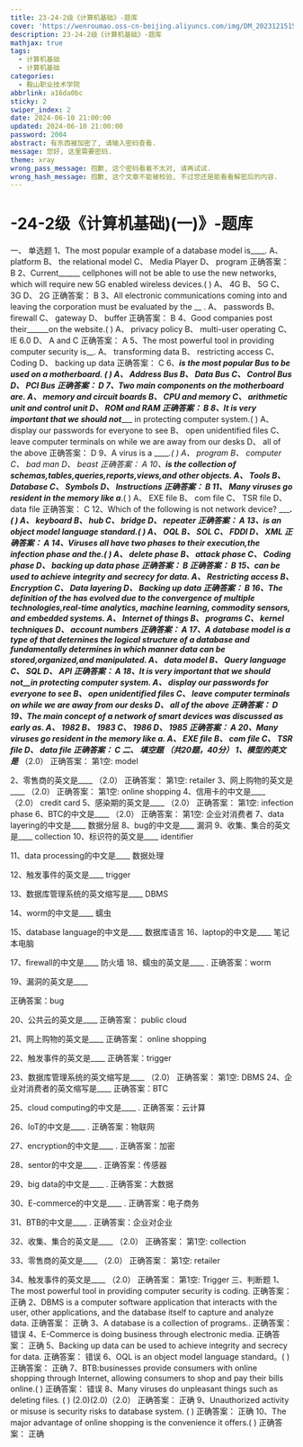 ```yaml
---
title: 23-24-2级《计算机基础》-题库
cover: 'https://wenroumao.oss-cn-beijing.aliyuncs.com/img/DM_20231215150634_005.jpg'
description: 23-24-2级《计算机基础》-题库
mathjax: true
tags:
  - 计算机基础
  - 计算机基础
categories:
  - 鞍山职业技术学院
abbrlink: a16da0bc
sticky: 2
swiper_index: 2
date: 2024-06-10 21:00:00
updated: 2024-06-10 21:00:00
password: 2004
abstract: 有东西被加密了, 请输入密码查看.
message: 您好, 这里需要密码.
theme: xray
wrong_pass_message: 抱歉, 这个密码看着不太对, 请再试试.
wrong_hash_message: 抱歉, 这个文章不能被校验, 不过您还是能看看解密后的内容.
---
```




# -24-2级《计算机基础)(一)》-题库
<!-- # [安装包链接](https://wenroumao.oss-cn-beijing.aliyuncs.com/software/%E6%96%B0%E5%BB%BA%E6%96%87%E4%BB%B6%E5%A4%B9.zip) -->

一、 单选题 
1、The most popular example of a database model is____.
A、 platform 
B、 the relational model 
C、 Media Player 
D、 program 
正确答案： B 
2、Current______ cellphones will not be able to use the new networks, which will require new 5G enabled wireless devices.(    ) 
A、 4G 
B、 5G 
C、 3G 
D、 2G 
正确答案： B 
3、All electronic communications coming into and leaving the corporation must be evaluated by the __ .
A、 passwords 
B、 firewall 
C、 gateway 
D、 buffer 
正确答案： B 
4、Good companies post their______on the website.(    )
A、 privacy policy 
B、 multi-user operating 
C、 IE 6.0 
D、 A and C 
正确答案： A 
5、The most powerful tool in providing computer security is__.
A、 transforming data 
B、 restricting access 
C、 Coding 
D、 backing up data 
正确答案： C 
6、______is the most popular Bus to be used on a motherboard. (    )
A、 Address Bus 
B、 Data Bus 
C、 Control Bus 
D、 PCI Bus 
正确答案： D 
7、Two main components on the motherboard are___.
A、 memory and circuit boards 
B、 CPU and memory 
C、 arithmetic unit and control unit 
D、 ROM and RAM 
正确答案： B 
8、It is very important that we should not______ in protecting computer system.(    )
A、 display our passwords for everyone to see 
B、 open unidentified files 
C、 leave computer terminals on while we are away from our desks 
D、 all of the above 
正确答案： D 
9、A virus is a _____.(    )
A、 program 
B、 computer 
C、 bad man 
D、 beast 
正确答案： A 
10、_____is the collection of schemas,tables,queries,reports,views,and other objects.
A、 Tools 
B、 Database 
C、 Symbols 
D、 Instructions 
正确答案： B 
11、 Many viruses go resident in the memory like a______.(    )
A、 EXE file 
B、 com file 
C、 TSR file 
D、 data file 
正确答案： C 
12、Which of the following is not network device? ______. (    ) 
A、 keyboard 
B、 hub 
C、 bridge 
D、 repeater 
正确答案： A 
13、______is an object model language standard.(    )
A、 OQL 
B、 SOL 
C、 FDDI 
D、 XML 
正确答案： A 
14、Viruses all have two phases to their execution,the infection phase and the______.(    )
A、 delete phase 
B、 attack phase 
C、 Coding phase 
D、 backing up data phase 
正确答案： B 
正确答案： B 
15、__can be used to achieve integrity and secrecy for data.
A、 Restricting access 
B、 Encryption 
C、 Data layering 
D、 Backing up data 
正确答案： B 
16、The definition of the ___has evolved due to the convergence of multiple technologies,real-time analytics, machine learning, commodity sensors, and embedded systems.
A、 Internet of things 
B、 programs 
C、 kernel techniques 
D、 account numbers 
正确答案： A 
17、A database model is a type of _____that deternines the logical structure of a database and fundamentally determines in which manner data can be stored,organized,and manipulated.
A、 data model 
B、 Query language 
C、 SQL 
D、 API 
正确答案： A 
18、It is very important that we should not__in protecting computer system.
A、 display our passwords for everyone to see 
B、 open unidentified files 
C、 leave computer terminals on while we are away from our desks 
D、 all of the above 
正确答案： D 
19、The main concept of a network of smart devices was discussed as early as______.
A、 1982 
B、 1983 
C、 1986 
D、 1985 
正确答案： A 
20、Many viruses go resident in the memory like a___.
A、 EXE file 
B、 com file 
C、 TSR file 
D、 data file 
正确答案： C 
二、 填空题 （共20题，40分） 
1、模型的英文是____
（2.0） 
正确答案： 
第1空: 
model
 
 
 
2、零售商的英文是____
（2.0） 
正确答案： 
第1空: 
retailer
3、网上购物的英文是____
（2.0） 
正确答案： 
第1空: 
online shopping
4、信用卡的中文是____
（2.0） 
credit card 
5、感染期的英文是____
（2.0） 
正确答案： 
第1空: 
infection phase
6、BTC的中文是____
（2.0） 
正确答案： 
第1空: 
企业对消费者
7、data layering的中文是____
数据分层
8、bug的中文是____
漏洞
9、收集、集合的英文是____
collection
10、标识符的英文是____
identifier

11、data processing的中文是____
数据处理
 
12、触发事件的英文是____
trigger
 
13、数据库管理系统的英文缩写是____
DBMS
 
14、worm的中文是____
蠕虫
 
15、database language的中文是____
数据库语言
16、laptop的中文是____
笔记本电脑

17、firewall的中文是____
防火墙
18、蠕虫的英文是____ .
正确答案：worm
 
19、漏洞的英文是____ 
 
正确答案：bug
 
  
20、公共云的英文是____ 
正确答案： public cloud
 
21、网上购物的英文是____ 
正确答案： online shopping
 
22、触发事件的英文是____ 
正确答案：trigger
 
23、数据库管理系统的英文缩写是____
（2.0） 
正确答案： 
第1空: 
DBMS
 24、企业对消费者的英文缩写是____ 
正确答案：BTC
 
 
25、cloud computing的中文是____ .
正确答案：云计算
 
26、IoT的中文是____ .
正确答案：物联网
 
27、encryption的中文是____ .
正确答案：加密
 
28、sentor的中文是____ .
 正确答案：传感器
 

29、big data的中文是____ .
正确答案：大数据
 
30、E-commerce的中文是____ .
正确答案：电子商务
 
31、BTB的中文是____ .
正确答案：企业对企业

32、收集、集合的英文是____
（2.0） 
正确答案： 
第1空: 
collection
 
 
33、零售商的英文是____
（2.0） 
正确答案： 
第1空: 
retailer
 
34、触发事件的英文是____
（2.0） 
正确答案： 
第1空: 
Trigger
三、判断题
1、The most powerful tool in providing computer security is coding. 
正确答案： 正确 
2、DBMS is a computer software application that interacts with the user, other applications, and the database itself to capture and analyze data. 
正确答案： 正确 
3、A database is a collection of  programs.. 
正确答案： 错误 
4、E-Commerce is doing business through electronic media. 
正确答案： 正确 
5、Backing up data can be used to achieve integrity and secrecy for data.
正确答案： 错误 
6、OQL is an object model language standard。( )
正确答案： 正确 
7、BTB:businesses provide consumers with online shopping through Internet, allowing consumers to shop and pay their bills online.( ) 
正确答案： 错误 
8、Many viruses do unpleasant things such as deleting files. ( ) 
(2.0)(2.0)（2.0） 
正确答案： 正确 
9、Unauthorized activity or misuse is security risks to database system. ( )
正确答案： 正确 
10、The major advantage of online shopping is the convenience it offers.( ) 
正确答案： 正确 









